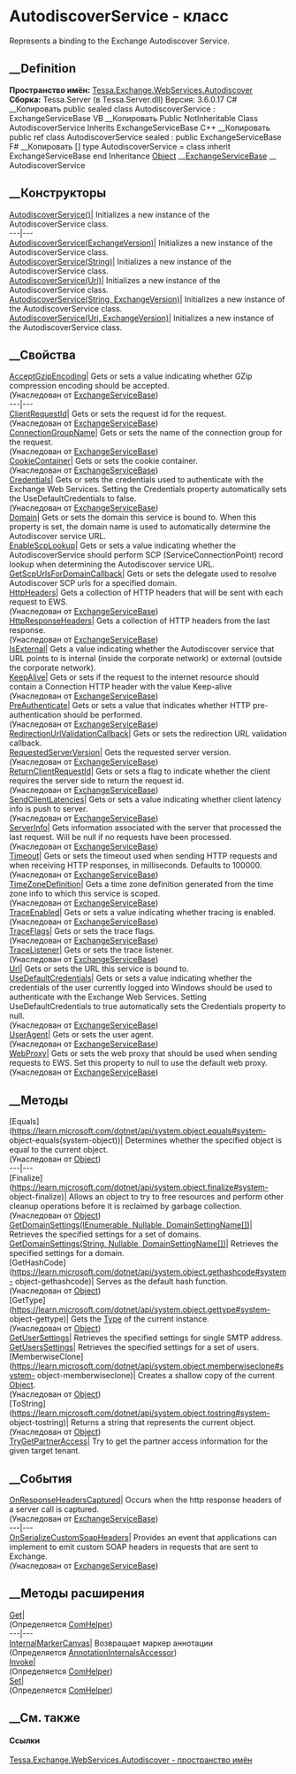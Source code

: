 # AutodiscoverService - класс
Represents a binding to the Exchange Autodiscover Service.
## __Definition
 **Пространство имён:**
[Tessa.Exchange.WebServices.Autodiscover](N_Tessa_Exchange_WebServices_Autodiscover.htm)  
 **Сборка:** Tessa.Server (в Tessa.Server.dll) Версия: 3.6.0.17
C# __Копировать
     public sealed class AutodiscoverService : ExchangeServiceBase
VB __Копировать
     Public NotInheritable Class AutodiscoverService
    	Inherits ExchangeServiceBase
C++ __Копировать
     public ref class AutodiscoverService sealed : public ExchangeServiceBase
F# __Копировать
     [<SealedAttribute>]
    type AutodiscoverService = 
        class
            inherit ExchangeServiceBase
        end
Inheritance
    [Object](https://learn.microsoft.com/dotnet/api/system.object) __[ExchangeServiceBase](T_Tessa_Exchange_WebServices_Data_ExchangeServiceBase.htm) __ AutodiscoverService
##  __Конструкторы
[AutodiscoverService()](M_Tessa_Exchange_WebServices_Autodiscover_AutodiscoverService__ctor.htm)|
Initializes a new instance of the AutodiscoverService class.  
---|---  
[AutodiscoverService(ExchangeVersion)](M_Tessa_Exchange_WebServices_Autodiscover_AutodiscoverService__ctor_5.htm)|
Initializes a new instance of the AutodiscoverService class.  
[AutodiscoverService(String)](M_Tessa_Exchange_WebServices_Autodiscover_AutodiscoverService__ctor_1.htm)|
Initializes a new instance of the AutodiscoverService class.  
[AutodiscoverService(Uri)](M_Tessa_Exchange_WebServices_Autodiscover_AutodiscoverService__ctor_3.htm)|
Initializes a new instance of the AutodiscoverService class.  
[AutodiscoverService(String,
ExchangeVersion)](M_Tessa_Exchange_WebServices_Autodiscover_AutodiscoverService__ctor_2.htm)|
Initializes a new instance of the AutodiscoverService class.  
[AutodiscoverService(Uri,
ExchangeVersion)](M_Tessa_Exchange_WebServices_Autodiscover_AutodiscoverService__ctor_4.htm)|
Initializes a new instance of the AutodiscoverService class.  
## __Свойства
[AcceptGzipEncoding](P_Tessa_Exchange_WebServices_Data_ExchangeServiceBase_AcceptGzipEncoding.htm)|
Gets or sets a value indicating whether GZip compression encoding should be
accepted.  
(Унаследован от
[ExchangeServiceBase](T_Tessa_Exchange_WebServices_Data_ExchangeServiceBase.htm))  
---|---  
[ClientRequestId](P_Tessa_Exchange_WebServices_Data_ExchangeServiceBase_ClientRequestId.htm)|
Gets or sets the request id for the request.  
(Унаследован от
[ExchangeServiceBase](T_Tessa_Exchange_WebServices_Data_ExchangeServiceBase.htm))  
[ConnectionGroupName](P_Tessa_Exchange_WebServices_Data_ExchangeServiceBase_ConnectionGroupName.htm)|
Gets or sets the name of the connection group for the request.  
(Унаследован от
[ExchangeServiceBase](T_Tessa_Exchange_WebServices_Data_ExchangeServiceBase.htm))  
[CookieContainer](P_Tessa_Exchange_WebServices_Data_ExchangeServiceBase_CookieContainer.htm)|
Gets or sets the cookie container.  
(Унаследован от
[ExchangeServiceBase](T_Tessa_Exchange_WebServices_Data_ExchangeServiceBase.htm))  
[Credentials](P_Tessa_Exchange_WebServices_Data_ExchangeServiceBase_Credentials.htm)|
Gets or sets the credentials used to authenticate with the Exchange Web
Services. Setting the Credentials property automatically sets the
UseDefaultCredentials to false.  
(Унаследован от
[ExchangeServiceBase](T_Tessa_Exchange_WebServices_Data_ExchangeServiceBase.htm))  
[Domain](P_Tessa_Exchange_WebServices_Autodiscover_AutodiscoverService_Domain.htm)|
Gets or sets the domain this service is bound to. When this property is set,
the domain name is used to automatically determine the Autodiscover service
URL.  
[EnableScpLookup](P_Tessa_Exchange_WebServices_Autodiscover_AutodiscoverService_EnableScpLookup.htm)|
Gets or sets a value indicating whether the AutodiscoverService should perform
SCP (ServiceConnectionPoint) record lookup when determining the Autodiscover
service URL.  
[GetScpUrlsForDomainCallback](P_Tessa_Exchange_WebServices_Autodiscover_AutodiscoverService_GetScpUrlsForDomainCallback.htm)|
Gets or sets the delegate used to resolve Autodiscover SCP urls for a
specified domain.  
[HttpHeaders](P_Tessa_Exchange_WebServices_Data_ExchangeServiceBase_HttpHeaders.htm)|
Gets a collection of HTTP headers that will be sent with each request to EWS.  
(Унаследован от
[ExchangeServiceBase](T_Tessa_Exchange_WebServices_Data_ExchangeServiceBase.htm))  
[HttpResponseHeaders](P_Tessa_Exchange_WebServices_Data_ExchangeServiceBase_HttpResponseHeaders.htm)|
Gets a collection of HTTP headers from the last response.  
(Унаследован от
[ExchangeServiceBase](T_Tessa_Exchange_WebServices_Data_ExchangeServiceBase.htm))  
[IsExternal](P_Tessa_Exchange_WebServices_Autodiscover_AutodiscoverService_IsExternal.htm)|
Gets a value indicating whether the Autodiscover service that URL points to is
internal (inside the corporate network) or external (outside the corporate
network).  
[KeepAlive](P_Tessa_Exchange_WebServices_Data_ExchangeServiceBase_KeepAlive.htm)|
Gets or sets if the request to the internet resource should contain a
Connection HTTP header with the value Keep-alive  
(Унаследован от
[ExchangeServiceBase](T_Tessa_Exchange_WebServices_Data_ExchangeServiceBase.htm))  
[PreAuthenticate](P_Tessa_Exchange_WebServices_Data_ExchangeServiceBase_PreAuthenticate.htm)|
Gets or sets a value that indicates whether HTTP pre-authentication should be
performed.  
(Унаследован от
[ExchangeServiceBase](T_Tessa_Exchange_WebServices_Data_ExchangeServiceBase.htm))  
[RedirectionUrlValidationCallback](P_Tessa_Exchange_WebServices_Autodiscover_AutodiscoverService_RedirectionUrlValidationCallback.htm)|
Gets or sets the redirection URL validation callback.  
[RequestedServerVersion](P_Tessa_Exchange_WebServices_Data_ExchangeServiceBase_RequestedServerVersion.htm)|
Gets the requested server version.  
(Унаследован от
[ExchangeServiceBase](T_Tessa_Exchange_WebServices_Data_ExchangeServiceBase.htm))  
[ReturnClientRequestId](P_Tessa_Exchange_WebServices_Data_ExchangeServiceBase_ReturnClientRequestId.htm)|
Gets or sets a flag to indicate whether the client requires the server side to
return the request id.  
(Унаследован от
[ExchangeServiceBase](T_Tessa_Exchange_WebServices_Data_ExchangeServiceBase.htm))  
[SendClientLatencies](P_Tessa_Exchange_WebServices_Data_ExchangeServiceBase_SendClientLatencies.htm)|
Gets or sets a value indicating whether client latency info is push to server.  
(Унаследован от
[ExchangeServiceBase](T_Tessa_Exchange_WebServices_Data_ExchangeServiceBase.htm))  
[ServerInfo](P_Tessa_Exchange_WebServices_Data_ExchangeServiceBase_ServerInfo.htm)|
Gets information associated with the server that processed the last request.
Will be null if no requests have been processed.  
(Унаследован от
[ExchangeServiceBase](T_Tessa_Exchange_WebServices_Data_ExchangeServiceBase.htm))  
[Timeout](P_Tessa_Exchange_WebServices_Data_ExchangeServiceBase_Timeout.htm)|
Gets or sets the timeout used when sending HTTP requests and when receiving
HTTP responses, in milliseconds. Defaults to 100000.  
(Унаследован от
[ExchangeServiceBase](T_Tessa_Exchange_WebServices_Data_ExchangeServiceBase.htm))  
[TimeZoneDefinition](P_Tessa_Exchange_WebServices_Data_ExchangeServiceBase_TimeZoneDefinition.htm)|
Gets a time zone definition generated from the time zone info to which this
service is scoped.  
(Унаследован от
[ExchangeServiceBase](T_Tessa_Exchange_WebServices_Data_ExchangeServiceBase.htm))  
[TraceEnabled](P_Tessa_Exchange_WebServices_Data_ExchangeServiceBase_TraceEnabled.htm)|
Gets or sets a value indicating whether tracing is enabled.  
(Унаследован от
[ExchangeServiceBase](T_Tessa_Exchange_WebServices_Data_ExchangeServiceBase.htm))  
[TraceFlags](P_Tessa_Exchange_WebServices_Data_ExchangeServiceBase_TraceFlags.htm)|
Gets or sets the trace flags.  
(Унаследован от
[ExchangeServiceBase](T_Tessa_Exchange_WebServices_Data_ExchangeServiceBase.htm))  
[TraceListener](P_Tessa_Exchange_WebServices_Data_ExchangeServiceBase_TraceListener.htm)|
Gets or sets the trace listener.  
(Унаследован от
[ExchangeServiceBase](T_Tessa_Exchange_WebServices_Data_ExchangeServiceBase.htm))  
[Url](P_Tessa_Exchange_WebServices_Autodiscover_AutodiscoverService_Url.htm)|
Gets or sets the URL this service is bound to.  
[UseDefaultCredentials](P_Tessa_Exchange_WebServices_Data_ExchangeServiceBase_UseDefaultCredentials.htm)|
Gets or sets a value indicating whether the credentials of the user currently
logged into Windows should be used to authenticate with the Exchange Web
Services. Setting UseDefaultCredentials to true automatically sets the
Credentials property to null.  
(Унаследован от
[ExchangeServiceBase](T_Tessa_Exchange_WebServices_Data_ExchangeServiceBase.htm))  
[UserAgent](P_Tessa_Exchange_WebServices_Data_ExchangeServiceBase_UserAgent.htm)|
Gets or sets the user agent.  
(Унаследован от
[ExchangeServiceBase](T_Tessa_Exchange_WebServices_Data_ExchangeServiceBase.htm))  
[WebProxy](P_Tessa_Exchange_WebServices_Data_ExchangeServiceBase_WebProxy.htm)|
Gets or sets the web proxy that should be used when sending requests to EWS.
Set this property to null to use the default web proxy.  
(Унаследован от
[ExchangeServiceBase](T_Tessa_Exchange_WebServices_Data_ExchangeServiceBase.htm))  
##  __Методы
[Equals](https://learn.microsoft.com/dotnet/api/system.object.equals#system-
object-equals\(system-object\))| Determines whether the specified object is
equal to the current object.  
(Унаследован от
[Object](https://learn.microsoft.com/dotnet/api/system.object))  
---|---  
[Finalize](https://learn.microsoft.com/dotnet/api/system.object.finalize#system-
object-finalize)| Allows an object to try to free resources and perform other
cleanup operations before it is reclaimed by garbage collection.  
(Унаследован от
[Object](https://learn.microsoft.com/dotnet/api/system.object))  
[GetDomainSettings(IEnumerable<String>, Nullable<ExchangeVersion>,
DomainSettingName[])](M_Tessa_Exchange_WebServices_Autodiscover_AutodiscoverService_GetDomainSettings.htm)|
Retrieves the specified settings for a set of domains.  
[GetDomainSettings(String, Nullable<ExchangeVersion>,
DomainSettingName[])](M_Tessa_Exchange_WebServices_Autodiscover_AutodiscoverService_GetDomainSettings_1.htm)|
Retrieves the specified settings for a domain.  
[GetHashCode](https://learn.microsoft.com/dotnet/api/system.object.gethashcode#system-
object-gethashcode)| Serves as the default hash function.  
(Унаследован от
[Object](https://learn.microsoft.com/dotnet/api/system.object))  
[GetType](https://learn.microsoft.com/dotnet/api/system.object.gettype#system-
object-gettype)| Gets the
[Type](https://learn.microsoft.com/dotnet/api/system.type) of the current
instance.  
(Унаследован от
[Object](https://learn.microsoft.com/dotnet/api/system.object))  
[GetUserSettings](M_Tessa_Exchange_WebServices_Autodiscover_AutodiscoverService_GetUserSettings.htm)|
Retrieves the specified settings for single SMTP address.  
[GetUsersSettings](M_Tessa_Exchange_WebServices_Autodiscover_AutodiscoverService_GetUsersSettings.htm)|
Retrieves the specified settings for a set of users.  
[MemberwiseClone](https://learn.microsoft.com/dotnet/api/system.object.memberwiseclone#system-
object-memberwiseclone)| Creates a shallow copy of the current
[Object](https://learn.microsoft.com/dotnet/api/system.object).  
(Унаследован от
[Object](https://learn.microsoft.com/dotnet/api/system.object))  
[ToString](https://learn.microsoft.com/dotnet/api/system.object.tostring#system-
object-tostring)| Returns a string that represents the current object.  
(Унаследован от
[Object](https://learn.microsoft.com/dotnet/api/system.object))  
[TryGetPartnerAccess](M_Tessa_Exchange_WebServices_Autodiscover_AutodiscoverService_TryGetPartnerAccess.htm)|
Try to get the partner access information for the given target tenant.  
## __События
[OnResponseHeadersCaptured](E_Tessa_Exchange_WebServices_Data_ExchangeServiceBase_OnResponseHeadersCaptured.htm)|
Occurs when the http response headers of a server call is captured.  
(Унаследован от
[ExchangeServiceBase](T_Tessa_Exchange_WebServices_Data_ExchangeServiceBase.htm))  
---|---  
[OnSerializeCustomSoapHeaders](E_Tessa_Exchange_WebServices_Data_ExchangeServiceBase_OnSerializeCustomSoapHeaders.htm)|
Provides an event that applications can implement to emit custom SOAP headers
in requests that are sent to Exchange.  
(Унаследован от
[ExchangeServiceBase](T_Tessa_Exchange_WebServices_Data_ExchangeServiceBase.htm))  
##  __Методы расширения
[Get](M_Tessa_Extensions_Default_Client_EDS_ComHelper_Get.htm)|  
(Определяется
[ComHelper](T_Tessa_Extensions_Default_Client_EDS_ComHelper.htm))  
---|---  
[InternalMarkerCanvas](M_Tessa_UI_Views_Charting_Annotations_AnnotationInternalsAccessor_InternalMarkerCanvas.htm)|
Возвращает маркер аннотации  
(Определяется
[AnnotationInternalsAccessor](T_Tessa_UI_Views_Charting_Annotations_AnnotationInternalsAccessor.htm))  
[Invoke](M_Tessa_Extensions_Default_Client_EDS_ComHelper_Invoke.htm)|  
(Определяется
[ComHelper](T_Tessa_Extensions_Default_Client_EDS_ComHelper.htm))  
[Set](M_Tessa_Extensions_Default_Client_EDS_ComHelper_Set.htm)|  
(Определяется
[ComHelper](T_Tessa_Extensions_Default_Client_EDS_ComHelper.htm))  
##  __См. также
#### Ссылки
[Tessa.Exchange.WebServices.Autodiscover - пространство
имён](N_Tessa_Exchange_WebServices_Autodiscover.htm)
